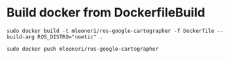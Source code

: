 


# Build docker from DockerfileBuild
```
sudo docker build -t mleonori/ros-google-cartographer -f Dockerfile --build-arg ROS_DISTRO="noetic" .
```

```
sudo docker push mleonori/ros-google-cartographer
```
